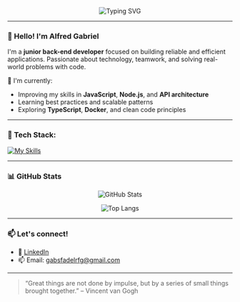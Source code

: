 <p align="center">
  <img src="https://readme-typing-svg.demolab.com?font=Fira+Code&weight=600&size=24&pause=1000&color=36BCF7&center=true&vCenter=true&width=435&lines=Dream.+Code.+Achieve.;Turning+Ideas+into+Reality;Coding+for+the+Future;Pushing+Limits+%7C+Breaking+Barriers;Innovation+Starts+Here!" alt="Typing SVG" />
</p>


---

### 👋 Hello! I'm Alfred Gabriel

I'm a **junior back-end developer** focused on building reliable and efficient applications. Passionate about technology, teamwork, and solving real-world problems with code.

🔭 I'm currently:
- Improving my skills in **JavaScript**, **Node.js**, and **API architecture**
- Learning best practices and scalable patterns
- Exploring **TypeScript**, **Docker**, and clean code principles

---

### 🧠 Tech Stack:

[![My Skills](https://skillicons.dev/icons?i=react,materialui,mysql,nestjs,postgres,py,cs,dotnet,js,nodejs,express,ts,docker,git,github)](https://skillicons.dev)

---

### 📊 GitHub Stats

<div align="center">

![GitHub Stats](https://github-readme-stats.vercel.app/api?username=GabsFadel&show_icons=true&theme=tokyonight&border_radius=10&hide_title=true)

![Top Langs](https://github-readme-stats.vercel.app/api/top-langs/?username=GabsFadel&layout=compact&theme=tokyonight&border_radius=10)

</div>

---

### 📫 Let's connect!

- 💼 [LinkedIn](https://www.linkedin.com/in/alfred-gabriel-ribeiro-fadel-developer/)
- 📫 Email: gabsfadelrfg@gmail.com

---

> “Great things are not done by impulse, but by a series of small things brought together.” – Vincent van Gogh
